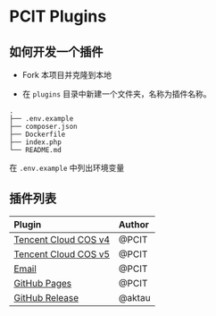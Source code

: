 # PCIT Plugins

## 如何开发一个插件

* Fork 本项目并克隆到本地

* 在 `plugins` 目录中新建一个文件夹，名称为插件名称。

```
.
├── .env.example
├── composer.json
├── Dockerfile
├── index.php
└── README.md

```

在 `.env.example` 中列出环境变量

## 插件列表

| Plugin                                                               | Author |
| :------------------------------------------------------------------- | :----- |
| [Tencent Cloud COS v4](https://github.com/tencentyun/cos-php-sdk-v4) | @PCIT  |
| [Tencent Cloud COS v5](https://github.com/tencentyun/cos-php-sdk-v5) | @PCIT  |
| [Email](https://github.com/PHPMailer/PHPMailer)                      | @PCIT  |
| [GitHub Pages](https://github.com/pcit-ce/pcit)                  | @PCIT  |
| [GitHub Release](https://github.com/pcit-ce/pcit)                | @aktau |
